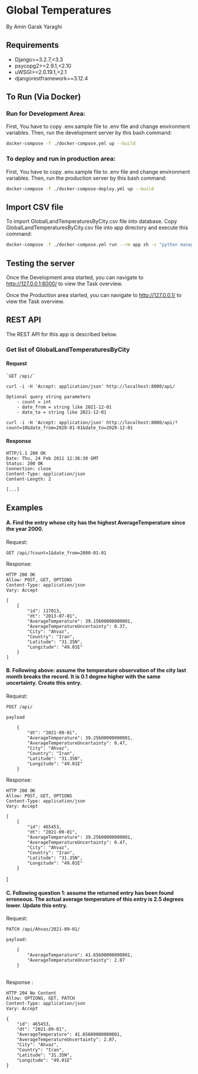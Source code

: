 # Global Temperatures
By Amin Garak Yaraghi
## Requirements

- Django>=3.2.7,<3.3
- psycopg2>=2.9.1,<2.10
- uWSGI>=2.0.19.1,<2.1
- djangorestframework==3.12.4

## To Run (Via Docker)

### Run for Development Area:
First, You have to copy .env.sample file to .env file and change environment variables.
Then, run the development server by this bash command:

```bash
docker-compose -f ./docker-compose.yml up --build
```

### To deploy and run in production area:
First, You have to copy .env.sample file to .env file and change environment variables.
Then, run the production server by this bash command:

```bash
docker-compose -f ./docker-compose-deploy.yml up --build
```

## Import CSV file

To import GlobalLandTemperaturesByCity.csv file into database. Copy GlobalLandTemperaturesByCity.csv file into app directory and execute this command:

```bash
docker-compose -f ./docker-compose.yml run --rm app sh -c "python manage.py importcsv GlobalLandTemperaturesByCity.csv"
```

## Testing the server

Once the Development area started, you can navigate to http://127.0.0.1:8000/ to view the Task overview.

Once the Production area started, you can navigate to http://127.0.0.1/ to view the Task overview.

## REST API

The REST API for this app is described below.

### Get list of GlobalLandTemperaturesByCity

#### Request

    `GET /api/`

    curl -i -H 'Accept: application/json' http://localhost:8000/api/

    Optional query string parameters
        - count = int
        - date_from = string like 2021-12-01
        - date_to = string like 2021-12-01

    curl -i -H 'Accept: application/json' http://localhost:8000/api/?count=10&date_from=2020-01-01&date_to=2020-12-01

#### Response

    HTTP/1.1 200 OK
    Date: Thu, 24 Feb 2011 12:36:30 GMT
    Status: 200 OK
    Connection: close
    Content-Type: application/json
    Content-Length: 2

    [...]

## Examples

#### A. Find the entry whose city has the highest AverageTemperature since the year 2000.

Request:

    GET /api/?count=1&date_from=2000-01-01

Response:

    HTTP 200 OK
    Allow: POST, GET, OPTIONS
    Content-Type: application/json
    Vary: Accept

    [
        {
            "id": 117013,
            "dt": "2013-07-01",
            "AverageTemperature": 39.15600000000001,
            "AverageTemperatureUncertainty": 0.37,
            "City": "Ahvaz",
            "Country": "Iran",
            "Latitude": "31.35N",
            "Longitude": "49.01E"
        }
    ]

#### B. Following above: assume the temperature observation of the city last month breaks the record. It is 0.1 degree higher with the same uncertainty. Create this entry.

Request:

    POST /api/

    payload

        {
            "dt": "2021-09-01",
            "AverageTemperature": 39.25600000000001,
            "AverageTemperatureUncertainty": 0.47,
            "City": "Ahvaz",
            "Country": "Iran",
            "Latitude": "31.35N",
            "Longitude": "49.01E"
        }

Response:

    HTTP 200 OK
    Allow: POST, GET, OPTIONS
    Content-Type: application/json
    Vary: Accept

    [
        {
            "id": 465453,
            "dt": "2021-09-01",
            "AverageTemperature": 39.25600000000001,
            "AverageTemperatureUncertainty": 0.47,
            "City": "Ahvaz",
            "Country": "Iran",
            "Latitude": "31.35N",
            "Longitude": "49.01E"
        }

]

#### C. Following question 1: assume the returned entry has been found erroneous. The actual average temperature of this entry is 2.5 degrees lower. Update this entry.

Request:

    PATCH /api/Ahvaz/2021-09-01/

    payload:

        {
            "AverageTemperature": 41.65600000000001,
            "AverageTemperatureUncertainty": 2.87
        }
        
 ## 

Response :

    HTTP 204 No Content
    Allow: OPTIONS, GET, PATCH
    Content-Type: application/json
    Vary: Accept

    {
        "id": 465453,
        "dt": "2021-09-01",
        "AverageTemperature": 41.65600000000001,
        "AverageTemperatureUncertainty": 2.87,
        "City": "Ahvaz",
        "Country": "Iran",
        "Latitude": "31.35N",
        "Longitude": "49.01E"
    }
